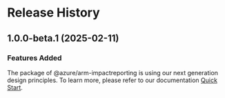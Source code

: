 # Release History
    
## 1.0.0-beta.1 (2025-02-11)

### Features Added

The package of @azure/arm-impactreporting is using our next generation design principles. To learn more, please refer to our documentation [Quick Start](https://aka.ms/azsdk/js/mgmt/quickstart).

